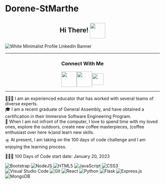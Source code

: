 # Dorene-StMarthe
<div align="center">
<h2>Hi There! <img align="center" src ="https://emojipedia-us.s3.dualstack.us-west-1.amazonaws.com/thumbs/320/apple/325/waving-hand_medium-dark-skin-tone_1f44b-1f3fe_1f3fe.png" height = 50 /></a></h2>
</div>

![White Minimalist Profile LinkedIn Banner](https://user-images.githubusercontent.com/57598320/213835760-438f4f99-88d5-4b87-804e-3e093e317ce1.gif)




<hr>

<div align="center">
<h3>Connect With Me</h3>
<a href="https://www.youtube.com/c/DoreneCodes" target="blank"><img align="center" src ="https://img.icons8.com/color/344/youtube-play.png" height = 50 /></a><a href="https://www.linkedin.com/in/dorenestmarthe/" target="blank"><img align="center" src="https://img.icons8.com/color/344/linkedin.png" height = 50 /></a><a href="https://twitter.com/pslovedorenee" target="blank"><img align="center" src="https://user-images.githubusercontent.com/57598320/213837075-10a25404-a861-4150-bf98-17f4ebf2022d.png" height = 38 /></a>
</div>

<hr>

<p> 👩🏽‍🏫 I am an experienced educator that has worked with several teams of diverse experts. <br>
🎓 I am a recent graduate of General Assembly, and have obtained a certification in their Immersive Software Engineering Program.<br>
🌱 When I am not infront of the computer, I love to spend time with my loved ones, explore the outdoors, create new coffee masterpieces, (coffee enthusiast over here ☕️)and learn new skills. <br>
🛸 At present, I am taking on the 100 days of code challenge and I am enjoying the learning process. </p>


👩🏾‍💻 100 Days of Code start date: January 20, 2023

![Bootstrap](https://img.shields.io/badge/bootstrap-%23563D7C.svg?style=for-the-badge&logo=bootstrap&logoColor=white)
![NodeJS](https://img.shields.io/badge/node.js-6DA55F?style=for-the-badge&logo=node.js&logoColor=white)
![HTML5](https://img.shields.io/badge/html5-%23E34F26.svg?style=for-the-badge&logo=html5&logoColor=white)
![JavaScript](https://img.shields.io/badge/javascript-%23323330.svg?style=for-the-badge&logo=javascript&logoColor=%23F7DF1E)
![CSS3](https://img.shields.io/badge/css3-%231572B6.svg?style=for-the-badge&logo=css3&logoColor=white)  
![Visual Studio Code](https://img.shields.io/badge/Visual%20Studio%20Code-0078d7.svg?style=for-the-badge&logo=visual-studio-code&logoColor=white)
![Git](https://img.shields.io/badge/git-%23F05033.svg?style=for-the-badge&logo=git&logoColor=white)
![React](https://img.shields.io/badge/react-%2320232a.svg?style=for-the-badge&logo=react&logoColor=%2361DAFB)
![Python](https://img.shields.io/badge/python-3670A0?style=for-the-badge&logo=python&logoColor=ffdd54)
![Flask](https://img.shields.io/badge/flask-%23000.svg?style=for-the-badge&logo=flask&logoColor=white)
![Express.js](https://img.shields.io/badge/express.js-%23404d59.svg?style=for-the-badge&logo=express&logoColor=%2361DAFB)
![MongoDB](https://img.shields.io/badge/MongoDB-%234ea94b.svg?style=for-the-badge&logo=mongodb&logoColor=white)

